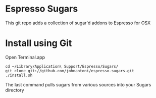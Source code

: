 Espresso Sugars
===============

This git repo adds a collection of sugar'd addons to Espresso for OSX

Install using Git
=================

Open Terminal.app

    cd ~/Library/Application\ Support/Espresso/Sugars/
    git clone git://github.com/johnantoni/espresso-sugars.git
    ./install.sh
    
The last command pulls sugars from various sources into your Sugars directory